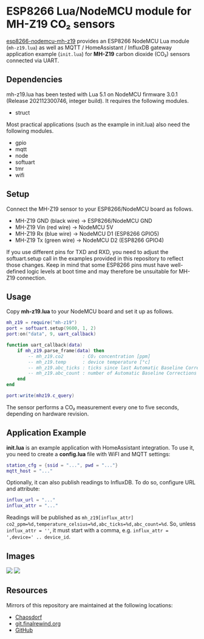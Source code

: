 # ESP8266 Lua/NodeMCU module for MH-Z19 CO₂ sensors

[esp8266-nodemcu-mh-z19](https://finalrewind.org/projects/esp8266-nodemcu-mh-z19/)
provides an ESP8266 NodeMCU Lua module (`mh-z19.lua`) as well as MQTT /
HomeAssistant / InfluxDB gateway application example (`init.lua`) for
**MH-Z19** carbon dioxide (CO₂) sensors connected via UART.

## Dependencies

mh-z19.lua has been tested with Lua 5.1 on NodeMCU firmware 3.0.1
(Release 202112300746, integer build). It requires the following modules.

* struct

Most practical applications (such as the example in init.lua) also need the
following modules.

* gpio
* mqtt
* node
* softuart
* tmr
* wifi

## Setup

Connect the MH-Z19 sensor to your ESP8266/NodeMCU board as follows.

* MH-Z19 GND (black wire) → ESP8266/NodeMCU GND
* MH-Z19 Vin (red wire) → NodeMCU 5V
* MH-Z19 Rx (blue wire) → NodeMCU D1 (ESP8266 GPIO5)
* MH-Z19 Tx (green wire) → NodeMCU D2 (ESP8266 GPIO4)

If you use different pins for TXD and RXD, you need to adjust the
softuart.setup call in the examples provided in this repository to reflect
those changes. Keep in mind that some ESP8266 pins must have well-defined logic
levels at boot time and may therefore be unsuitable for MH-Z19 connection.

## Usage

Copy **mh-z19.lua** to your NodeMCU board and set it up as follows.

```lua
mh_z19 = require("mh-z19")
port = softuart.setup(9600, 1, 2)
port:on("data", 9, uart_callback)

function uart_callback(data)
	if mh_z19.parse_frame(data) then
		-- mh_z19.co2       : CO₂ concentration [ppm]
		-- mh_z19.temp      : device temperature [°c]
		-- mh_z19.abc_ticks : ticks since last Automatic Baseline Correction
		-- mh_z19.abc_count : number of Automatic Baseline Corrections performed since power-on
	end
end

port:write(mhz19.c_query)
```

The sensor performs a CO₂ measurement every one to five seconds, depending on hardware revision.

## Application Example

**init.lua** is an example application with HomeAssistant integration.
To use it, you need to create a **config.lua** file with WiFI and MQTT settings:

```lua
station_cfg = {ssid = "...", pwd = "..."}
mqtt_host = "..."
```

Optionally, it can also publish readings to InfluxDB.
To do so, configure URL and attribute:

```lua
influx_url = "..."
influx_attr = "..."
```

Readings will be published as `mh_z19[influx_attr] co2_ppm=%d,temperature_celsius=%d,abc_ticks=%d,abc_count=%d`.
So, unless `influx_attr = ''`, it must start with a comma, e.g. `influx_attr = ',device=' .. device_id`.

## Images

![](https://finalrewind.org/projects/esp8266-nodemcu-mh-z19/media/preview.jpg)
![](https://finalrewind.org/projects/esp8266-nodemcu-mh-z19/media/hass.png)

## Resources

Mirrors of this repository are maintained at the following locations:

* [Chaosdorf](https://chaosdorf.de/git/derf/esp8266-nodemcu-mh-z19)
* [git.finalrewind.org](https://git.finalrewind.org/esp8266-nodemcu-mh-z19/)
* [GitHub](https://github.com/derf/esp8266-nodemcu-mh-z19)
